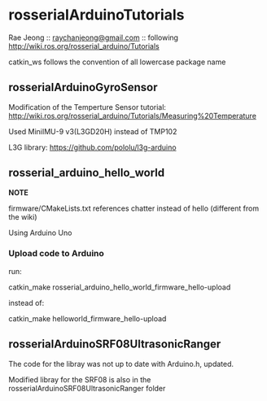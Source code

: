 # rosserialArduinoTutorials

Rae Jeong :: raychanjeong@gmail.com :: following http://wiki.ros.org/rosserial_arduino/Tutorials

catkin_ws follows the convention of all lowercase package name

## rosserialArduinoGyroSensor

Modification of the Temperture Sensor tutorial: http://wiki.ros.org/rosserial_arduino/Tutorials/Measuring%20Temperature

Used MiniIMU-9 v3(L3GD20H) instead of TMP102

L3G library:
https://github.com/pololu/l3g-arduino

## rosserial_arduino_hello_world

**NOTE**

firmware/CMakeLists.txt references chatter instead of hello (different from the wiki)

Using Arduino Uno

### Upload code to Arduino

run:

catkin_make rosserial_arduino_hello_world_firmware_hello-upload

instead of:

catkin_make helloworld_firmware_hello-upload

## rosserialArduinoSRF08UltrasonicRanger

The code for the libray was not up to date with Arduino.h, updated.

Modified libray for the SRF08 is also in the rosserialArduinoSRF08UltrasonicRanger folder
